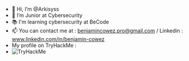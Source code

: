 - 👋 Hi, I’m @Arkisyss
- 👀 I’m Junior at Cybersecurity
- 📚 I'm learning cybersecurity at BeCode
- 📫 You can contact me at : benjamincowez.pro@gmail.com / Linkedin : www.linkedin.com/in/benjamin-cowez
- My profile on TryHackMe :
- <img src="https://tryhackme-badges.s3.amazonaws.com/Arkisyss.png" alt="TryHackMe">

<!---
Cowez/Cowez is a ✨ special ✨ repository because its `README.md` (this file) appears on your GitHub profile.
You can click the Preview link to take a look at your changes.
--->
